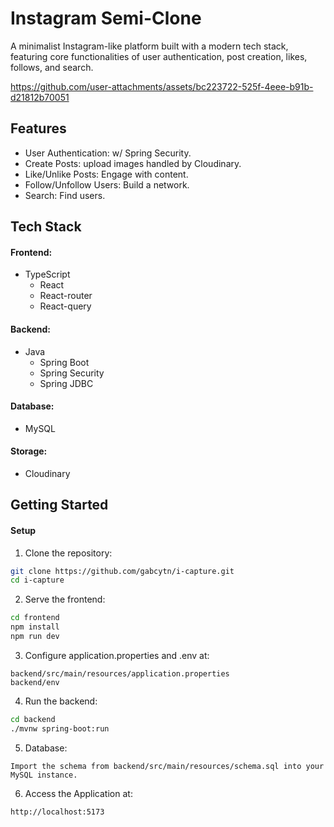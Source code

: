 # Instagram Semi-Clone

A minimalist Instagram-like platform built with a modern tech stack, featuring core functionalities of user authentication, post creation, likes, follows, and search.

https://github.com/user-attachments/assets/bc223722-525f-4eee-b91b-d21812b70051

## Features

* User Authentication: w/ Spring Security.
* Create Posts: upload images handled by Cloudinary.
* Like/Unlike Posts: Engage with content.
* Follow/Unfollow Users: Build a network.
* Search: Find users.
  
## Tech Stack

#### Frontend:

* TypeScript 
  * React
  * React-router
  * React-query

#### Backend:

* Java 
  * Spring Boot
  * Spring Security
  * Spring JDBC

#### Database:

* MySQL

#### Storage:

* Cloudinary

## Getting Started

#### Setup

1. Clone the repository:
```bash
git clone https://github.com/gabcytn/i-capture.git
cd i-capture
```
2. Serve the frontend:
```bash
cd frontend
npm install
npm run dev
```
3. Configure application.properties and .env at:
```
backend/src/main/resources/application.properties
backend/env
```
4. Run the backend:
```bash
cd backend
./mvnw spring-boot:run
```
5. Database:
```
Import the schema from backend/src/main/resources/schema.sql into your MySQL instance.
```
6. Access the Application at:
```
http://localhost:5173
```
